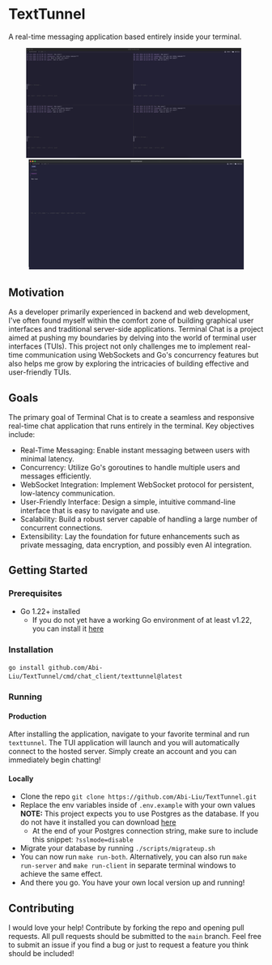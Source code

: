 # TextTunnel
A real-time messaging application based entirely inside your terminal.

<p align="center">
  <img src="assets/room-view.png" alt="Chat room image" width="425" style="display: inline-block; margin-right: 10px;">
  <img src="assets/room-list.png" alt="Room list image" width="425" style="display: inline-block;">
</p>

## Motivation
As a developer primarily experienced in backend and web development, I've often found myself within the comfort zone of building graphical user interfaces and traditional server-side applications. Terminal Chat is a project aimed at pushing my boundaries by delving into the world of terminal user interfaces (TUIs). This project not only challenges me to implement real-time communication using WebSockets and Go's concurrency features but also helps me grow by exploring the intricacies of building effective and user-friendly TUIs.

## Goals
The primary goal of Terminal Chat is to create a seamless and responsive real-time chat application that runs entirely in the terminal. Key objectives include:

* Real-Time Messaging: Enable instant messaging between users with minimal latency.
* Concurrency: Utilize Go's goroutines to handle multiple users and messages efficiently.
* WebSocket Integration: Implement WebSocket protocol for persistent, low-latency communication.
* User-Friendly Interface: Design a simple, intuitive command-line interface that is easy to navigate and use.
* Scalability: Build a robust server capable of handling a large number of concurrent connections.
* Extensibility: Lay the foundation for future enhancements such as private messaging, data encryption, and possibly even AI integration.

## Getting Started

### Prerequisites
* Go 1.22+ installed
  * If you do not yet have a working Go environment of at least v1.22, you can install it [here](https://go.dev/doc/install)

### Installation
`go install github.com/Abi-Liu/TextTunnel/cmd/chat_client/texttunnel@latest`

### Running
#### Production
After installing the application, navigate to your favorite terminal and run `texttunnel`. The TUI application will launch and you will automatically connect to the hosted server. Simply create an account and you can immediately begin chatting!

#### Locally
* Clone the repo `git clone https://github.com/Abi-Liu/TextTunnel.git`
* Replace the env variables inside of `.env.example` with your own values **NOTE:** This project expects you to use Postgres as the database. If you do not have it installed you can download [here](https://www.postgresql.org/download/)
    * At the end of your Postgres connection string, make sure to include this snippet: `?sslmode=disable`
* Migrate your database by running `./scripts/migrateup.sh`
* You can now run `make run-both`. Alternatively, you can also run `make run-server` and `make run-client` in separate terminal windows to achieve the same effect.
* And there you go. You have your own local version up and running!

## Contributing
I would love your help! Contribute by forking the repo and opening pull requests. All pull requests should be submitted to the `main` branch.
Feel free to submit an issue if you find a bug or just to request a feature you think should be included!
